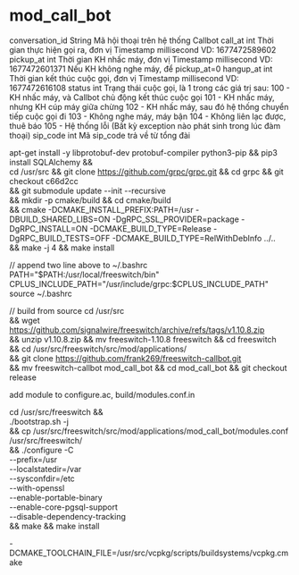 # mod_call_bot

conversation_id
String
Mã hội thoại trên hệ thống Callbot
call_at
int
Thời gian thực hiện gọi ra, đơn vị Timestamp millisecond
VD: 1677472589602
pickup_at
int
Thời gian KH nhấc máy, đơn vị Timestamp millisecond
VD: 1677472601371
Nếu KH không nghe máy, để pickup_at=0
hangup_at
int
Thời gian kết thúc cuộc gọi, đơn vị Timestamp millisecond
VD: 1677472616108
status
int
Trạng thái cuộc gọi, là 1 trong các giá trị sau:
100 - KH nhấc máy, và Callbot chủ động kết thúc cuộc gọi
101 - KH nhấc máy, nhưng KH cúp máy giữa chừng
102 - KH nhấc máy, sau đó hệ thống chuyển tiếp cuộc gọi đi
103 - Không nghe máy, máy bận
104 - Không liên lạc được, thuê báo
105 - Hệ thống lỗi (Bất kỳ exception nào phát sinh trong lúc đàm thoại)
sip_code
int
Mã sip_code trả về từ tổng đài





apt-get install -y libprotobuf-dev protobuf-compiler python3-pip && pip3 install SQLAlchemy && \
cd /usr/src && git clone https://github.com/grpc/grpc.git && cd grpc && git checkout c66d2cc \
&& git submodule update --init --recursive \
&& mkdir -p cmake/build && cd cmake/build \
&& cmake -DCMAKE_INSTALL_PREFIX:PATH=/usr -DBUILD_SHARED_LIBS=ON -DgRPC_SSL_PROVIDER=package -DgRPC_INSTALL=ON -DCMAKE_BUILD_TYPE=Release -DgRPC_BUILD_TESTS=OFF -DCMAKE_BUILD_TYPE=RelWithDebInfo ../.. \
&& make -j 4 && make install 

// append two line above to ~/.bashrc
PATH="$PATH:/usr/local/freeswitch/bin"
CPLUS_INCLUDE_PATH="/usr/include/grpc:$CPLUS_INCLUDE_PATH"
source ~/.bashrc



// build from source
cd /usr/src \
&& wget https://github.com/signalwire/freeswitch/archive/refs/tags/v1.10.8.zip \
&& unzip v1.10.8.zip && mv freeswitch-1.10.8 freeswitch && cd freeswitch \
&& cd /usr/src/freeswitch/src/mod/applications/ \
&& git clone https://github.com/frank269/freeswitch-callbot.git \
&& mv freeswitch-callbot mod_call_bot && cd mod_call_bot && git checkout release


add module to configure.ac, build/modules.conf.in

cd /usr/src/freeswitch && \
./bootstrap.sh -j \
&& cp /usr/src/freeswitch/src/mod/applications/mod_call_bot/modules.conf /usr/src/freeswitch/ \
&& ./configure -C \
  --prefix=/usr \
  --localstatedir=/var \
  --sysconfdir=/etc \
  --with-openssl \
  --enable-portable-binary \
  --enable-core-pgsql-support \
  --disable-dependency-tracking \
&& make && make install


-DCMAKE_TOOLCHAIN_FILE=/usr/src/vcpkg/scripts/buildsystems/vcpkg.cmake